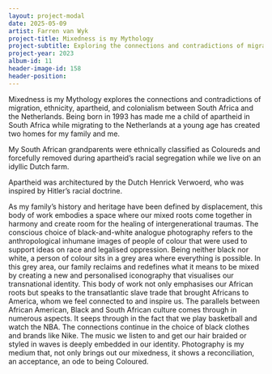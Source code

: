 ```yaml
---
layout: project-modal
date: 2025-05-09
artist: Farren van Wyk
project-title: Mixedness is my Mythology
project-subtitle: Exploring the connections and contradictions of migration, ethnicity, apartheid, and colonialism between my family's two homes in South Africa and the Netherlands
project-year: 2023
album-id: 11
header-image-id: 158
header-position: 
---
```


Mixedness is my Mythology explores the connections and contradictions of migration, ethnicity, apartheid, and colonialism between South Africa and the Netherlands. Being born in 1993 has made me a child of apartheid in South Africa while migrating to the Netherlands at a young age has created two homes for my family and me.

My South African grandparents were ethnically classified as Coloureds and forcefully removed during apartheid’s racial segregation while we live on an idyllic Dutch farm.

Apartheid was architectured by the Dutch Henrick Verwoerd, who was inspired by Hitler’s racial doctrine.

As my family’s history and heritage have been defined by displacement, this body of work embodies a space where our mixed roots come together in harmony and create room for the healing of intergenerational traumas.
The conscious choice of black-and-white analogue photography refers to the anthropological inhumane images of people of colour that were used to support ideas on race and legalised oppression. Being neither black nor white, a person of colour sits in a grey area where everything is possible. In this grey area, our family reclaims and redefines what it means to be mixed by creating a new and personalised iconography that visualises our transnational identity. This body of work not only emphasises our African roots but speaks to the transatlantic slave trade that brought Africans to
America, whom we feel connected to and inspire us. The parallels between African American, Black and South African culture comes through in numerous aspects. It seeps through in the fact that we play basketball and
watch the NBA. The connections continue in the choice of black clothes and brands like Nike. The music we listen to and get our hair braided or styled in waves is deeply embedded in our identity. Photography is my medium that, not only brings out our mixedness, it shows a reconciliation, an acceptance, an ode to being Coloured.
